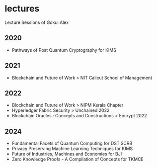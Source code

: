# lectures
Lecture Sessions of Gokul Alex

## 2020
- Pathways of Post Quantum Cryptography for KIMS

## 2021
- Blockchain and Future of Work > NIT Calicut School of Management

## 2022
- Blockchain and Future of Work > NIPM Kerala Chapter
- Hyperledger Fabric Security > Unchained 2022
- Blockchain Oracles : Concepts and Constructions > Encrypt 2022

## 2024
- Fundamental Facets of Quantum Computing for DST SCRB
- Privacy Preserving Machine Learning Techniques for KIMS
- Future of Industries, Machines and Economies for BJI
- Zero Knowledge Proofs - A Compilation of Concepts for TKMCE
